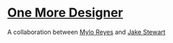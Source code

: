# [One More Designer](https://onemoredesigner.com)

A collaboration between [Mylo Reyes](https://twitter.com/myloreyes) and [Jake Stewart](https://www.linkedin.com/in/jacob-stewart-29b9a980)
